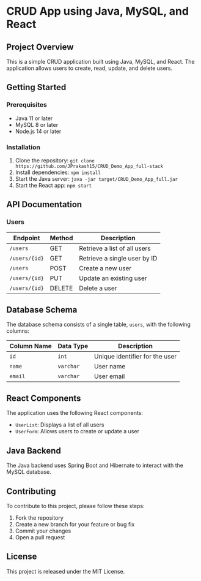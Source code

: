 
# CRUD App using Java, MySQL, and React

## Project Overview

This is a simple CRUD application built using Java, MySQL, and React. The application allows users to create, read, update, and delete users.

## Getting Started

### Prerequisites

* Java 11 or later
* MySQL 8 or later
* Node.js 14 or later

### Installation

1. Clone the repository: `git clone https://github.com/JPrakash15/CRUD_Demo_App_full-stack`
2. Install dependencies: `npm install`
3. Start the Java server: `java -jar target/CRUD_Demo_App_full.jar`
4. Start the React app: `npm start`

## API Documentation

### Users

| Endpoint | Method | Description |
| --- | --- | --- |
| `/users` | GET | Retrieve a list of all users |
| `/users/{id}` | GET | Retrieve a single user by ID |
| `/users` | POST | Create a new user |
| `/users/{id}` | PUT | Update an existing user |
| `/users/{id}` | DELETE | Delete a user |

## Database Schema

The database schema consists of a single table, `users`, with the following columns:

| Column Name | Data Type | Description |
| --- | --- | --- |
| `id` | `int` | Unique identifier for the user |
| `name` | `varchar` | User name |
| `email` | `varchar` | User email |

## React Components

The application uses the following React components:

* `UserList`: Displays a list of all users
* `UserForm`: Allows users to create or update a user

## Java Backend

The Java backend uses Spring Boot and Hibernate to interact with the MySQL database.

## Contributing

To contribute to this project, please follow these steps:

1. Fork the repository
2. Create a new branch for your feature or bug fix
3. Commit your changes
4. Open a pull request

## License

This project is released under the MIT License.
